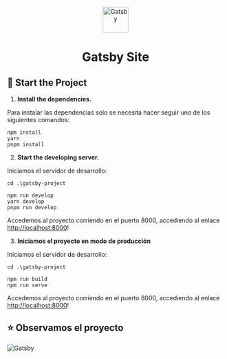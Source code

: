 <p align="center">
  <a href="https://www.gatsbyjs.com/?utm_source=starter&utm_medium=readme&utm_campaign=minimal-starter">
    <img alt="Gatsby" src="https://www.gatsbyjs.com/Gatsby-Monogram.svg" width="60" />
  </a>
</p>
<h1 align="center">
  Gatsby Site
</h1>

## 🚀 Start the Project

1. **Install the dependencies.**

Para instalar las dependencias solo se necesita hacer seguir uno de los siguientes comandos:

```shell
npm install
yarn
pnpm install
```

2. **Start the developing server.**

Iniciamos el servidor de desarrollo:

```shell
cd .\gatsby-project

npm run develop
yarn develop
pnpm run develop
```

Accedemos al proyecto corriendo en el puerto 8000, accediendo al enlace <http://localhost:8000>!

3. **Iniciamos el proyecto en modo de producción**

Iniciamos el servidor de desarrollo:

```shell
cd .\gatsby-project

npm run build
npm run serve
```

Accedemos al proyecto corriendo en el puerto 8000, accediendo al enlace <http://localhost:8000>!

## ⭐ Observamos el proyecto

![Gatsby](https://i.pinimg.com/originals/e0/7e/26/e07e260b322c0e925a5d806136d1c2d1.png)
